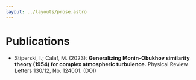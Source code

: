 ```yaml
---
layout: ../layouts/prose.astro
---
```

# Publications

- Stiperski, I.; Calaf, M. (2023): **Generalizing Monin-Obukhov similarity theory (1954) for complex atmospheric turbulence.** Physical Review Letters 130/12, No. 124001. (DOI)
